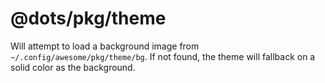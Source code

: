 # @dots/pkg/theme

Will attempt to load a background image from `~/.config/awesome/pkg/theme/bg`.
If not found, the theme will fallback on a solid color as the background.
